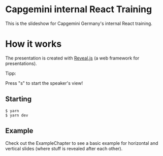 # Capgemini internal React Training

This is the slideshow for Capgemini Germany's internal React training.

# How it works

The presentation is created with [Reveal.js](https://revealjs.com/) (a web framework for presentations).

Tipp:

Press "s" to start the speaker's view!

## Starting

```shell
$ yarn
$ yarn dev
```

## Example

Check out the ExampleChapter to see a basic example for horizontal and vertical slides (where stuff is revealed after each other).